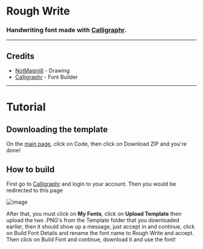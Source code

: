 # Rough Write
### Handwriting font made with [Calligraphr](https://www.calligraphr.com/en/).
----
## Credits
- [NotMagniill](https://twitter.com/magniill) - Drawing
- [Calligraphr](https://www.calligraphr.com/en/) - Font Builder
----
# Tutorial
## Downloading the template
On the [main page](https://github.com/Magniill/RoughWrite), click on Code, then click on Download ZIP and you're done!
## How to build
First go to [Calligraphr](https://www.calligraphr.com/en/) and login to your account.
Then you would be redirected to this page

![image](https://user-images.githubusercontent.com/87795739/209456633-c6fb2554-4d11-4e70-b986-068696b688f9.png)

After that, you must click on **My Fonts**, click on **Upload Template** then upload the two .PNG's from the Template folder that you downloaded earlier, then it should show up a message, just accept in and continue, click on Build Font Details and rename the font name to Rough Write and accept. Then click on Build Font and continue, download it and use the font!
